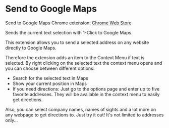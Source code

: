 # Send to Google Maps

Send to Google Maps Chrome extension: [Chrome Web Store](https://chrome.google.com/webstore/detail/send-to-google-maps/bhggankplfegmjjngfmhfajedmiikolo)

Sends the current text selection with 1-Click to Google Maps.

This extension allows you to send a selected address on any website directly to Google Maps. 

Therefore the extension adds an item to the Context Menu if text is selected. By right clicking on the selected text the context menu opens and you can choose between different options: 

- Search for the selected text in Maps
- Show your current position in Maps
- If you need directions:
Just go to the options page and enter up to five favorite addresses. They will be available in the context menu to easily get directions.

Also, you can select company names, names of sights and a lot more on any webpage to get directions to. Just try it out! It's not limited to addresses only...